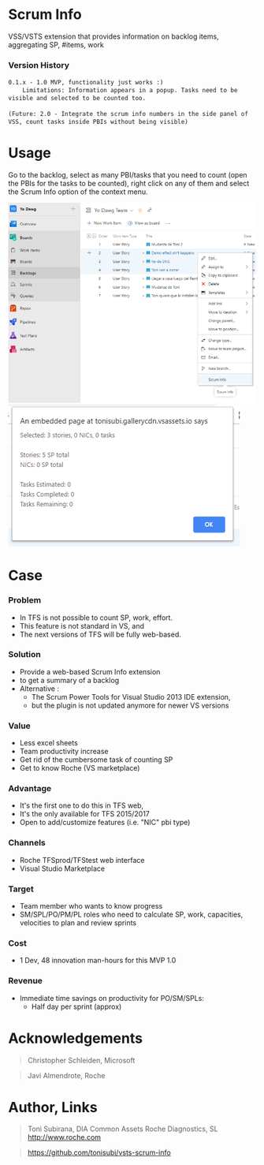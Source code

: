 # Scrum Info 

VSS/VSTS extension that provides information on backlog items, aggregating SP, #items, work

### Version History

```
0.1.x - 1.0 MVP, functionality just works :)
	Limitations: Information appears in a popup. Tasks need to be visible and selected to be counted too.

(Future: 2.0 - Integrate the scrum info numbers in the side panel of VSS, count tasks inside PBIs without being visible)
```

# Usage

Go to the backlog, select as many PBI/tasks that you need to count (open the PBIs for the tasks to be counted), right click on any of them and select the Scrum Info option of the context menu.

![Selecting Items and context menu entry](img/Demo1.png)
![Showing Results](img/Demo2.png)

# Case 

### Problem

*   In TFS is not possible to count SP, work, effort.    
*   This feature is not standard in VS, and
*   The next versions of TFS will be fully web-based.

### Solution

*   Provide a web-based Scrum Info extension 
*   to get a summary of a backlog
*	Alternative : 
     * The Scrum Power Tools for Visual Studio 2013 IDE extension, 
     * but the plugin is not updated anymore for newer VS versions

### Value

*   Less excel sheets
*   Team productivity increase
*   Get rid of the cumbersome task of counting SP
*   Get to know Roche (VS marketplace)

### Advantage

*    It's the first one to do this in TFS web,
*    It's the only available for TFS 2015/2017
*    Open to add/customize features (i.e. "NIC" pbi type)

### Channels

*    Roche TFSprod/TFStest web interface
*    Visual Studio Marketplace

### Target

*   Team member who wants to know progress 
*   SM/SPL/PO/PM/PL roles who need to calculate SP, work, capacities, velocities to plan and review sprints

### Cost

*    1 Dev, 48 innovation man-hours for this MVP 1.0 

### Revenue

* Immediate time savings on productivity for PO/SM/SPLs:
    * Half day per sprint (approx)


# Acknowledgements 

> Christopher Schleiden, Microsoft

> Javi Almendrote, Roche

# Author, Links 

> Toni Subirana, 
> DIA Common Assets
> Roche Diagnostics, SL
> http://www.roche.com

> https://github.com/tonisubi/vsts-scrum-info